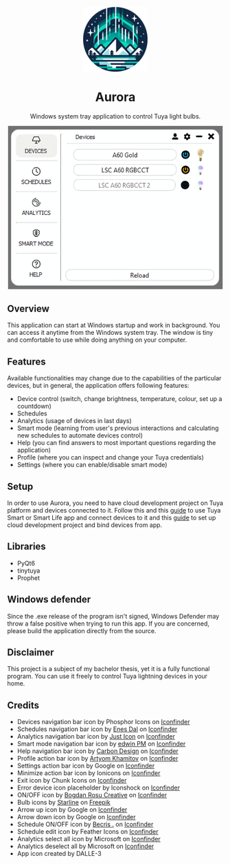 <div align="center"><img style="margin:25" src="./assets/aurora.png" width=150>

# Aurora
Windows system tray application to control Tuya light bulbs.

<img style="margin:25" src="./assets/overview.png" width=500>

</div>

## Overview
This application can start at Windows startup and work in background. You can access it anytime from the Windows system tray. The window is tiny and comfortable to use while doing anything on your computer.

## Features
Available functionalities may change due to the capabilities of the particular devices, but in general, the application offers following features:
- Device control (switch, change brightness, temperature, colour, set up a countdown)
- Schedules
- Analytics (usage of devices in last days)
- Smart mode (learning from user's previous interactions and calculating new schedules to automate devices control)
- Help (you can find answers to most important questions regarding the application)
- Profile (where you can inspect and change your Tuya credentials)
- Settings (where you can enable/disable smart mode)

## Setup
In order to use Aurora, you need to have cloud development project on Tuya platform and devices connected to it. Follow this and this <a href="https://developer.tuya.com/en/docs/iot/user-manual-for-tuya-smart-v3177?id=K9obrofrfk4sk
">guide</a> to use Tuya Smart or Smart Life app and connect devices to it and this <a href="https://github.com/jasonacox/tinytuya/files/12836816/Tuya.IoT.API.Setup.v2.pdf">guide</a> to set up cloud development project and bind devices from app.

## Libraries
- PyQt6
- tinytuya
- Prophet

## Windows defender
Since the .exe release of the program isn't signed, Windows Defender may throw a false positive when trying to run this app. If you are concerned, please build the application directly from the source.

## Disclaimer
This project is a subject of my bachelor thesis, yet it is a fully functional program. You can use it freely to control Tuya lightning devices in your home.

## Credits
- Devices navigation bar icon by Phosphor Icons on <a href="https://www.iconfinder.com/icons/9025776/lamp_icon">Iconfinder</a>
- Schedules navigation bar icon by <a href="https://www.iconfinder.com/Enesdal">Enes Dal</a> on <a href="https://www.iconfinder.com/icons/392529/alarm_alert_clock_event_history_schedule_time_watch_icon">Iconfinder</a>
- Analytics navigation bar icon by <a href="https://www.iconfinder.com/justicon">Just Icon</a> on <a href="https://www.iconfinder.com/icons/2672700/line_chart_app_object_essential_ux_icon">Iconfinder</a>
- Smart mode navigation bar icon by <a href="https://www.iconfinder.com/edwinp99">edwin PM</a> on <a href="https://www.iconfinder.com/icons/5041099/brain_health_healthcare_iq_medic_medical_smart_icon">Iconfinder</a>
- Help navigation bar icon by <a href="https://www.iconfinder.com/carbon-design">Carbon Design</a> on <a href="https://www.iconfinder.com/icons/9044348/help_icon">Iconfinder</a>
- Profile action bar icon by <a href="https://www.iconfinder.com/Kh.Artyom">Artyom Khamitov</a> on <a href="https://www.iconfinder.com/icons/1564534/customer_man_user_account_profile_icon">Iconfinder</a>
- Settings action bar icon by Google on <a href="https://www.iconfinder.com/icons/326699/settings_icon">Iconfinder</a>
- Minimize action bar icon by Ionicons on  <a href="https://www.iconfinder.com/icons/211863/minus_round_icon">Iconfinder</a>
- Exit icon by Chunk Icons on <a href="https://www.iconfinder.com/icons/8723144/x_icon">Iconfinder</a>
- Error device icon placeholder by Iconshock on <a href="https://www.iconfinder.com/icons/43694/bulb_icon">Iconfinder</a>
- ON/OFF icon by <a href="https://www.iconfinder.com/bogdanrosu">Bogdan Rosu Creative</a> on <a href="https://www.iconfinder.com/icons/353434/power_switch_off_on_icon">Iconfinder</a>
- Bulb icons by <a href="https://www.freepik.com/author/starline">Starline</a> on <a href="https://www.freepik.com/free-vector/set-three-light-bulb-represent-effective-business-idea-concept_37588597.htm#query=light%20bulb&position=0&from_view=keyword&track=ais&uuid=f3b782a6-85ae-419f-ace8-be389901e5f4">Freepik</a>
- Arrow up icon by Google on <a href="https://www.iconfinder.com/icons/352023/arrow_drop_up_icon">Iconfinder</a>
- Arrow down icon by Google on <a href="https://www.iconfinder.com/icons/352021/arrow_drop_down_icon">Iconfinder</a>
- Schedule ON/OFF icon by <a href="https://www.iconfinder.com/becris">Becris .</a> on <a href="https://www.iconfinder.com/icons/2205230/botton_left_off_on_icon">Iconfinder</a>
- Schedule edit icon by Feather Icons on <a href="https://www.iconfinder.com/icons/8666681/edit_icon">Iconfinder</a>
- Analytics select all icon by Microsoft on <a href="https://www.iconfinder.com/icons/8673728/ic_fluent_select_all_off_filled_icon">Iconfinder</a>
- Analytics deselect all by Microsoft on <a href="https://www.iconfinder.com/icons/8675434/ic_fluent_select_all_off_regular_icon">Iconfinder</a>
- App icon created by DALLE-3
